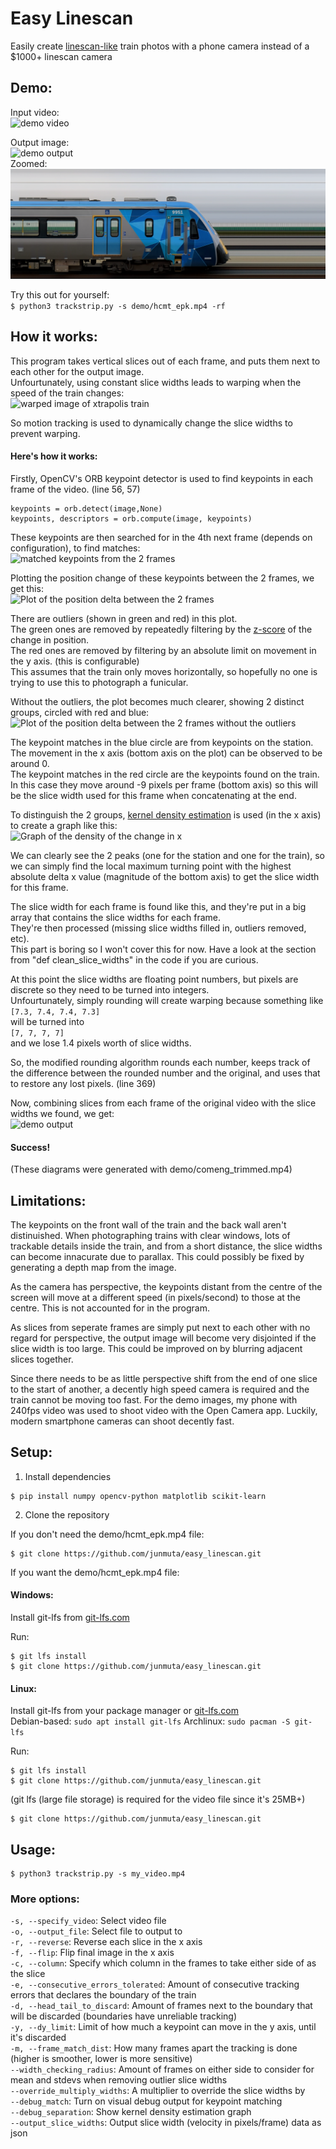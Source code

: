 # Easy Linescan

Easily create [linescan-like](https://en.wikipedia.org/wiki/Strip_photography) train photos with a phone camera instead of a $1000+ linescan camera

## Demo:

Input video:  
![demo video](https://github.com/junmuta/easy_linescan/blob/main/demo/hcmt_epk_smol.gif?raw=true)

Output image:  
![demo output](https://github.com/junmuta/easy_linescan/blob/main/demo/hcmt_epk.png?raw=true)  
Zoomed:
![demo zoomed output](https://github.com/junmuta/easy_linescan/blob/main/demo/hcmt_epk_zoomed.png?raw=true)

Try this out for yourself:  
```$ python3 trackstrip.py -s demo/hcmt_epk.mp4 -rf```

## How it works:

This program takes vertical slices out of each frame, and puts them next to each other for the output image.  
Unfourtunately, using constant slice widths leads to warping when the speed of the train changes:  
![warped image of xtrapolis train](https://github.com/junmuta/easy_linescan/blob/main/demo/warped_xtrap.png?raw=true)

So motion tracking is used to dynamically change the slice widths to prevent warping.

#### Here's how it works:

Firstly, OpenCV's ORB keypoint detector is used to find keypoints in each frame of the video. (line 56, 57)
```        
keypoints = orb.detect(image,None)
keypoints, descriptors = orb.compute(image, keypoints)
```

These keypoints are then searched for in the 4th next frame (depends on configuration), to find matches:  
![matched keypoints from the 2 frames](https://github.com/junmuta/easy_linescan/blob/main/diagrams/demo_frame1-2_matches.png?raw=true)

Plotting the position change of these keypoints between the 2 frames, we get this:  
![Plot of the position delta between the 2 frames](https://github.com/junmuta/easy_linescan/blob/main/diagrams/demo_frame1-2_delta_scatter.png?raw=true)

There are outliers (shown in green and red) in this plot.  
The green ones are removed by repeatedly filtering by the [z-score](https://statisticsbyjim.com/basics/z-score/) of the change in position.  
The red ones are removed by filtering by an absolute limit on movement in the y axis. (this is configurable)  
This assumes that the train only moves horizontally, so hopefully no one is trying to use this to photograph a funicular.

Without the outliers, the plot becomes much clearer, showing 2 distinct groups, circled with red and blue:  
![Plot of the position delta between the 2 frames without the outliers](https://github.com/junmuta/easy_linescan/blob/main/diagrams/demo_frame1-2_delta_scatter_zoomed_annotated.png?raw=true)

The keypoint matches in the blue circle are from keypoints on the station. The movement in the x axis (bottom axis on the plot) can be observed to be around 0.  
The keypoint matches in the red circle are the keypoints found on the train. In this case they move around -9 pixels per frame (bottom axis) so this will be the slice width used for this frame when concatenating at the end.

To distinguish the 2 groups, [kernel density estimation](https://scikit-learn.org/stable/modules/density.html#kernel-density-estimation) is used (in the x axis) to create a graph like this:  
![Graph of the density of the change in x](https://github.com/junmuta/easy_linescan/blob/main/diagrams/demo_frame1-2_kde.png?raw=true)

We can clearly see the 2 peaks (one for the station and one for the train), so we can simply find the local maximum turning point with the highest absolute delta x value (magnitude of the bottom axis) to get the slice width for this frame.

The slice width for each frame is found like this, and they're put in a big array that contains the slice widths for each frame.  
They're then processed (missing slice widths filled in, outliers removed, etc).  
This part is boring so I won't cover this for now. Have a look at the section from "def clean_slice_widths" in the code if you are curious.

At this point the slice widths are floating point numbers, but pixels are discrete so they need to be turned into integers.  
Unfourtunately, simply rounding will create warping because something like  
```[7.3, 7.4, 7.4, 7.3]```  
will be turned into  
```[7, 7, 7, 7]```  
and we lose 1.4 pixels worth of slice widths.

So, the modified rounding algorithm rounds each number, keeps track of the difference between the rounded number and the original, and uses that to restore any lost pixels. (line 369)

Now, combining slices from each frame of the original video with the slice widths we found, we get:  
![demo output](https://github.com/junmuta/easy_linescan/blob/main/demo/hcmt_epk.png?raw=true)

#### Success!

(These diagrams were generated with demo/comeng_trimmed.mp4)

## Limitations:

The keypoints on the front wall of the train and the back wall aren't distinuished. When photographing trains with clear windows, lots of trackable details inside the train, and from a short distance, the slice widths can become innacurate due to parallax. This could possibly be fixed by generating a depth map from the image.

As the camera has perspective, the keypoints distant from the centre of the screen will move at a different speed (in pixels/second) to those at the centre. This is not accounted for in the program.

As slices from seperate frames are simply put next to each other with no regard for perspective, the output image will become very disjointed if the slice width is too large. This could be improved on by blurring adjacent slices together.

Since there needs to be as little perspective shift from the end of one slice to the start of another, a decently high speed camera is required and the train cannot be moving too fast. For the demo images, my phone with 240fps video was used to shoot video with the Open Camera app. Luckily, modern smartphone cameras can shoot decently fast.

## Setup:

1. Install dependencies  
```
$ pip install numpy opencv-python matplotlib scikit-learn
```

2. Clone the repository

If you don't need the demo/hcmt_epk.mp4 file:  
```
$ git clone https://github.com/junmuta/easy_linescan.git
```

If you want the demo/hcmt_epk.mp4 file:

#### Windows:  
Install git-lfs from [git-lfs.com](https://git-lfs.com)

Run:  
```
$ git lfs install
$ git clone https://github.com/junmuta/easy_linescan.git
```

#### Linux:
Install git-lfs from your package manager or [git-lfs.com](https://git-lfs.com)  
Debian-based: ```sudo apt install git-lfs```
Archlinux: ```sudo pacman -S git-lfs```

Run:  
```
$ git lfs install
$ git clone https://github.com/junmuta/easy_linescan.git
```

(git lfs (large file storage) is required for the video file since it's 25MB+)


```
$ git clone https://github.com/junmuta/easy_linescan.git
```

## Usage:

```
$ python3 trackstrip.py -s my_video.mp4
```

### More options:

```-s, --specify_video```: Select video file  
```-o, --output_file```: Select file to output to  
```-r, --reverse```: Reverse each slice in the x axis  
```-f, --flip```: Flip final image in the x axis  
```-c, --column```: Specify which column in the frames to take either side of as the slice  
```-e, --consecutive_errors_tolerated```: Amount of consecutive tracking errors that declares the boundary of the train  
```-d, --head_tail_to_discard```: Amount of frames next to the boundary that will be discarded (boundaries have unreliable tracking)  
```-y, --dy_limit```: Limit of how much a keypoint can move in the y axis, until it's discarded  
```-m, --frame_match_dist```: How many frames apart the tracking is done (higher is smoother, lower is more sensitive)  
```--width_checking_radius```: Amount of frames on either side to consider for mean and stdevs when removing outlier slice widths  
```--override_multiply_widths```: A multiplier to override the slice widths by  
```--debug_match```: Turn on visual debug output for keypoint matching  
```--debug_separation```: Show kernel density estimation graph  
```--output_slice_widths```: Output slice width (velocity in pixels/frame) data as json



